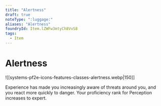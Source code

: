 ```yaml
---
title: "Alertness"
draft: true
noteType: ":luggage:"
aliases: "Alertness"
foundryId: Item.lZWFw3mtyCh8VvS8
tags:
  - Item
---
```


# Alertness
![[systems-pf2e-icons-features-classes-alertness.webp|150]]

Experience has made you increasingly aware of threats around you, and you react more quickly to danger. Your proficiency rank for Perception increases to expert.
